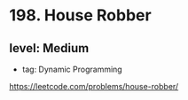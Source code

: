 # 198. House Robber
## level: Medium

- tag: Dynamic Programming

https://leetcode.com/problems/house-robber/